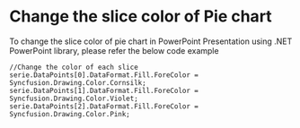 # Change the slice color of Pie chart 
To change the slice color of pie chart in PowerPoint Presentation using .NET PowerPoint library, please refer the below code example

 

```
//Change the color of each slice
serie.DataPoints[0].DataFormat.Fill.ForeColor = Syncfusion.Drawing.Color.Cornsilk;
serie.DataPoints[1].DataFormat.Fill.ForeColor = Syncfusion.Drawing.Color.Violet;
serie.DataPoints[2].DataFormat.Fill.ForeColor = Syncfusion.Drawing.Color.Pink;
```